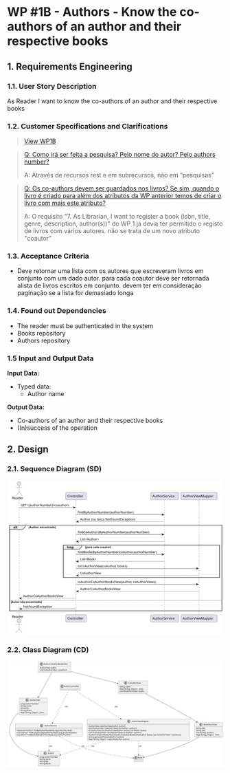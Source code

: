 # WP #1B - Authors - Know the co-authors of an author and their respective books

## 1. Requirements Engineering
### 1.1. User Story Description
As Reader I want to know the co-authors of an author and their respective books

### 1.2. Customer Specifications and Clarifications

>[View WP1B](..%2FWP1B-Authors.md)

>[Q: Como irá ser feita a pesquisa? Pelo nome do autor? Pelo authors number?  ](https://moodle.isep.ipp.pt/mod/forum/discuss.php?d=29862)
>
>A: Através de recursos rest e em subrecursos, não em “pesquisas”

>[Q: Os co-authors devem ser guardados nos livros? 
Se sim, quando o livro é criado para além dos atributos 
da WP anterior temos de criar o livro com mais este atributo? ](https://moodle.isep.ipp.pt/mod/forum/discuss.php?d=30023)
>
>A: O requisito "7. As Librarian, I want to register a book (isbn, 
title, genre, description, author(s))" do WP 1 já devia 
ter permitido o registo de livros com vários autores. 
não se trata de um novo atributo "coautor"


### 1.3. Acceptance Criteria
- Deve retornar uma lista com os autores que escreveram livros em conjunto com um dado autor. para cada coautor deve ser retornada alista de livros escritos em conjunto. devem ter em consideração paginação se a lista for demasiado longa


### 1.4. Found out Dependencies
- The reader must be authenticated in the system
- Books repository
- Authors repository
### 1.5 Input and Output Data

**Input Data:**

* Typed data:
  * Author name

**Output Data:**

* Co-authors of an author and their respective books
* (In)success of the operation


## 2. Design
### 2.1. Sequence Diagram (SD)
![Ph2-4-KnowCoAuthors.svg](Ph2-4-KnowCoAuthors.svg)
### 2.2. Class Diagram (CD)
![Ph2-4-CD-KnowCoAuthors.svg](Ph2-4-CD-KnowCoAuthors.svg)


